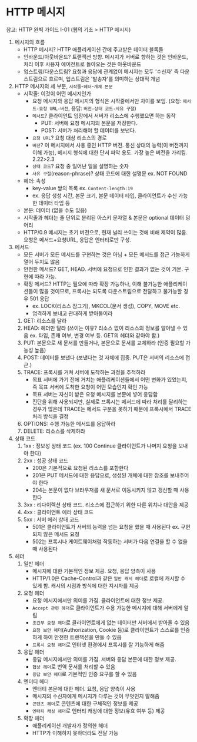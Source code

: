 # HTTP 메시지
참고: HTTP 완벽 가이드 I-01 (웹의 기초 > HTTP 메시지)


1. 메시지의 흐름
    - HTTP 메시지? HTTP 애플리케이션 간에 주고받은 데이터 블록들
    - 인바운드/아웃바운드? 트랜잭션 방향. 메시지가 서버로 향하는 것은 인바운드, 처리 이후 사용자 에이전트로 돌아오는 것은 아웃바운드
    - 업스트림/다운스트림? 요청과 응답에 관계없이 메시지는 모두 '수신자' 즉 다운스트림으로 흐르며, 업스트림은 '발송자'를 의미하는 상대적 개념
2. HTTP 메시지의 세 부분, `시작줄`-`헤더`-`개체 본문`
    - 시작줄: 이것이 어떤 메시지인가
        * 요청 메시지와 응답 메시지의 형식은 시작줄에서만 차이를 보임. (요청: `메서드-요청 URL-버전`, 응답: `버전-상태 코드-사유 구절`)
        * `메서드`? 클라이언트 입장에서 서버가 리소스에 수행했으면 하는 동작
            + PUT: 서버에 요청 메시지의 본문을 저장한다.
            + POST: 서버가 처리해야 할 데이터를 보낸다. 
        * `요청 URL`? 요청 대상 리소스의 경로
        * `버전`? 이 메시지에서 사용 중인 HTTP 버전. 통신 상대의 능력(이 버전까지 이해 가능), 메시지 형식에 대한 단서 파악 용도. 가장 높은 버전을 가리킴. 2.22>2.3
        * `상태 코드`? 요청 중 일어난 일을 설명하는 숫자
        * `사유 구절`(reason-phrase)? 상태 코드에 대한 설명문 ex. NOT FOUND 
    - 헤더: 속성
        * key-value 쌍의 목록 ex. `Content-length:19`
        * ex. 응답 생성 시간, 본문 크기, 본문 데이터 타입, 클라이언트가 수신 가능한 데이터 타입 등
    - 본문: 데이터 (없을 수도 있음)
    - 시작줄과 헤더는 줄 단위로 분리된 아스키 문자열 & 본문은 optional 데이터 덩어리
    - HTTP/0.9 메시지는 초기 버전으로, 현재 널리 쓰이는 것에 비해 제약이 많음. 요청은 메서드+요청URL, 응답은 엔터티로만 구성.
3. 메서드
    - 모든 서버가 모든 메서드를 구현하는 것은 아님 + 모든 메서드를 접근 가능하게 열어 두지도 않음
    - 안전한 메서드? GET, HEAD. 서버에 요청으로 인한 결과가 없는 것이 기본. 구현에 따라 가능.
    - 확장 메서드? HTTP는 필요에 따라 확장 가능하나, 이해 불가능한 애플리케이션들이 많을 것이므로, 프록시는 되도록 다운스트림으로 전달하고 불가능할 경우 501 응답
        * ex. LOCK(리소스 잠그기), MKCOL(문서 생성), COPY, MOVE etc.
        * 엄격하게 보내고 관대하게 받아들이라
    1. GET: 리소스를 달라
    2. HEAD: 헤더만 달라 (쓰이는 이유? 리소스 없이 리소스의 정보를 알아낼 수 있음 ex. 타입, 존재 여부, 변경 여부 등. GET의 헤더와 같아야 함.)
    3. PUT: 본문으로 새 문서를 만들거나, 본문으로 문서를 교체하라 (인증 필요할 가능성 높음)
    4. POST: 데이터를 보낸다 (보낸다는 것 자체에 집중. PUT은 서버의 리소스에 접근.)
    5. TRACE: 프록시를 거쳐 서버에 도착하는 과정을 추적하라
          * 목표 서버에 가기 전에 거치는 애플리케이션들에서 어떤 변화가 있었는지, 즉 목표 서버에 도착한 요청이 어떤 모습인지 확인 가능
          * 목표 서버는 자신이 받은 요청 메시지를 본문에 넣어 응답함
          * 진단을 위해 사용되지만, 실제로 프록시는 메서드에 따라 처리를 달리하는 경우가 많은데 TRACE는 메서드 구분을 못하기 때문에 프록시에서 TRACE 처리 방식을 결정
    6. OPTIONS: 수행 가능한 메서드를 응답하라
    7. DELETE: 리소스를 삭제하라 
4. 상태 코드
      1. 1xx : 정보성 상태 코드 (ex. 100 Continue 클라이언트가 나머지 요청을 보내야 한다)
      2. 2xx : 성공 상태 코드
            * 200은 기본적으로 요청된 리소스를 포함한다
            * 201은 PUT 메서드에 대한 응답으로, 생성된 개체에 대한 참조를 보내주어야 한다
            * 204는 본문이 없다 브라우저를 새 문서로 이동시키지 않고 갱신할 때 사용한다
      3. 3xx : 리다이렉션 상태 코드. 리소스에 접근하기 위한 다른 위치나 대안을 제공
      4. 4xx : 클라이언트 에러 상태 코드
      5. 5xx : 서버 에러 상태 코드
            * 501은 클라이언트가 서버의 능력을 넘는 요청을 했을 때 사용된다 ex. 구현되지 않은 메서드 요청
            * 502는 프록시나 게이트웨이처럼 작동하는 서버가 다음 연결을 할 수 없을 때 사용된다
5. 헤더
    1. 일반 헤더
          - 메시지에 대한 기본적인 정보 제공. 요청, 응답 양측이 사용
          - HTTP/1.0은 Cache-Control과 같은 `일반 캐시 헤더`로 로컬에 캐시할 수 있게 함. 캐시의 시점과 방식에 대한 지시자를 제공
    2. 요청 헤더
          - 요청 메시지에서만 의미를 가짐. 클라이언트에 대한 정보 제공. 
          - `Accept 관련 헤더`로 클라이언트가 수용 가능한 메시지에 대해 서버에게 알림
          - `조건부 요청 헤더`로 클라이언트에게 없는 데이터만 서버에서 받아올 수 있음
          - `요청 보안 헤더`(Authorization, Cookie 등)로 클라이언트가 스스로를 인증하게 하여 안전한 트랜잭션을 만들 수 있음
          - `프록시 요청 헤더`로 인터넷 환경에서 프록시를 잘 기능하게 해줌
    3. 응답 헤더
          - 응답 메시지에서만 의미를 가짐. 서버와 응답 본문에 대한 정보 제공. 
          - `협상 헤더`로 번역 문서를 처리할 수 있음
          - `응답 보안 헤더`로 기본적인 인증 요구를 할 수 있음
    4. 엔터티 헤더
          - 엔터티 본문에 대한 헤더. 요청, 응답 양측이 사용
          - 메시지의 수신자에게 메시지가 다루는 것이 무엇인지 말해줌
          - `콘텐츠 헤더`로 콘텐츠에 대한 구체적인 정보를 제공
          - `엔터티 캐싱 헤더`로 엔터티 캐싱에 대한 정보(유효 여부 등) 제공
    5. 확장 헤더
          - 애플리케이션 개발자가 정의한 헤더
          - HTTP가 이해하지 못하더라도 전달 가능